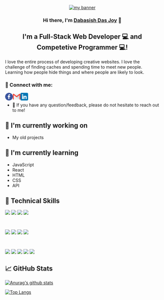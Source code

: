 <p align="center">
  <a href="#" target="_blank" rel="noreferrer"><img src="https://user-images.githubusercontent.com/43771243/189829111-e6d50ee0-64f2-4d3b-83ed-5480f2f96ac4.png" alt="my banner"></a>
</p>

<h3 align="center">
Hi there, I'm <a href="#" target="_blank" rel="noreferrer">Dabasish Das Joy</a> 👋
</h3>

<h2 align="center">
I'm a Full-Stack Web Developer 💻 and Competetive Programmer 💻!
</h2> 

I love the entire process of developing creative websites. I love the challenge of finding caches and spending time to meet new people. Learning how people hide things and where people are likely to look.

### 🤝 Connect with me:

<a href="https://www.facebook.com/dabasishdas.joy/"><img align="left" src="https://raw.githubusercontent.com/DabasishDasJoy/DabasishDasJoy/main/images/facebook.png" alt="Dabasish Das Joy | Facebook" width="25px"/></a>

<a href="https://dabasishdasjoy92@gmail.com"><img align="left" src="https://raw.githubusercontent.com/DabasishDasJoy/DabasishDasJoy/main/images/gmail.png" alt="Dabasish Das Joy | Email" width="25px"/></a>

<a href="https://www.linkedin.com/in/dabasishdasjoy92/"><img align="left" src="https://raw.githubusercontent.com/DabasishDasJoy/DabasishDasJoy/main/images/linkedin.png" alt="Dabasish Das Joy | Email" width="25px"/></a>
</br>
- 💬 If you have any question/feedback, please do not hesitate to reach out to me!

## 🔭 I'm currently working on

- My old projects

## 🌱 I'm currently learning

- JavaScript
- React
- HTML
- CSS
- API  

## 💼 Technical Skills

![](https://img.shields.io/badge/Code-React-informational?style=flat&logo=react&color=61DAFB)
![](https://img.shields.io/badge/Code-C/C++-informational?style=flat&logo=C&color=764ABC)
![](https://img.shields.io/badge/Code-JavaScript-informational?style=flat&logo=JavaScript&color=F7DF1E)
![](https://img.shields.io/badge/Code-HTML5-informational?style=flat&logo=HTML5&color=E34F26)

</br>

![](https://img.shields.io/badge/Style-Bootstrap-informational?style=flat&logo=Bootstrap&color=7952B3)
![](https://img.shields.io/badge/Style-TailwindCSS-informational?style=flat&logo=Tailwindcss&color=00C7B7)
![](https://img.shields.io/badge/Style-CSS3-informational?style=flat&logo=CSS3&color=1572B6)
![](https://img.shields.io/badge/Style-styled--components-informational?style=flat&logo=styled-components&color=DB7093)


</br>

![](https://img.shields.io/badge/Tools-Figma-informational?style=flat&logo=Figma&color=F24E1E)
![](https://img.shields.io/badge/Tools-NPM-informational?style=flat&logo=NPM&color=CB3837)
![](https://img.shields.io/badge/Tools-Netlify-informational?style=flat&logo=netlify&color=00C7B7)
![](https://img.shields.io/badge/Tools-Git-informational?style=flat&logo=Git&color=F05032)
![](https://img.shields.io/badge/Tools-GitHub-informational?style=flat&logo=GitHub&color=181717)


## 📈 GitHub Stats 

[![Anurag's github stats](https://github-readme-stats.vercel.app/api?username=DabasishDasJoy&theme=algolia&show_icons=true)](https://github.com/DabasishDasJoy)

[![Top Langs](https://github-readme-stats.vercel.app/api/top-langs/?username=DabasishDasJoy&layout=compact&theme=algolia&show_icons=true)](https://github.com/DabasishDasJoy)

